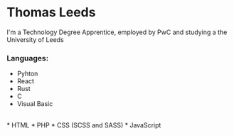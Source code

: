 # Thomas Leeds

I'm a Technology Degree Apprentice, employed by PwC and studying a the University of Leeds

### Languages:
  * Pyhton
  * React
  * Rust
  * C
  * Visual Basic
<br />
  * HTML
  * PHP
  * CSS (SCSS and SASS)
  * JavaScript
